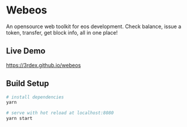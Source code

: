 # Webeos

An opensource web toolkit for eos development. Check balance, issue a token, transfer, get block info, all in one place!

## Live Demo
https://3rdex.github.io/webeos

## Build Setup

``` bash
# install dependencies
yarn

# serve with hot reload at localhost:8080
yarn start

```



